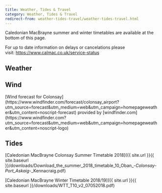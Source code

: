```yaml
---
title: Weather, Tides & Travel
category: Weather, Tides & Travel
redirect-from: weather-tides-travel/weather-tides-travel.html
---
```


Caledonian MacBrayne summer and winter timetables are available at the bottom of this page.

For up to date information on delays or cancelations please visit: <a href="https://www.calmac.co.uk/service-status">https://www.calmac.co.uk/service-status</a>
    
## Weather

<script type='text/javascript' src='https://darksky.net/widget/default/56.081,-6.2119/uk12/en.js?width=100%&height=350&title=Isle of Colonsay&textColor=333333&bgColor=FFFFFF&transparency=false&skyColor=333333&fontFamily=Default&customFont=&units=uk&htColor=333333&ltColor=C7C7C7&displaySum=yes&displayHeader=yes'></script>

## Wind

<script type="text/javascript" src="https://www.windfinder.com/widget/forecast/js/colonsay_airport?unit_wave=m&unit_rain=mm&unit_temperature=c&unit_wind=kts&days=4&show_day=0"></script><noscript>[Wind forecast for Colonsay](https://www.windfinder.com/forecast/colonsay_airport?utm_source=forecast&utm_medium=web&utm_campaign=homepageweather&utm_content=noscript-forecast) provided by [windfinder.com](https://www.windfinder.com?utm_source=forecast&utm_medium=web&utm_campaign=homepageweather&utm_content=noscript-logo)</noscript>

## Tides

<script type="text/javascript">
var tt_border = '4px solid #A7CA92';
var tt_bgnd   = '#ffffff; padding:10px';
var tt_width  = '200px';
var tt_height  = 'auto';
var tt_font_h2 = 'bold 18px sans-serif';
var tt_font_h3 = 'bold 14px sans-serif';	
var tt_font = 'normal 14px arial,sans-serif';
var tt_font2 = 'bold 16px arial,sans-serif';
var tt_corner = '10px';
</script> 
<script src="https://www.tidetimes.org.uk/scalasaig-tide-times.js" type="text/javascript"></script>

[Caledonian MacBrayne Colonsay Summer Timetable 2018]({{ site.url }}{{ site.baseurl }}/downloads/Download_the_summer_2018_timetable_10_Oban_-_Colonsay_-_Port_Askaig_-_Kennacraig.pdf)

[Caledonian MacBrayne Winter Timetable 2018/19]({{ site.url }}{{ site.baseurl }}/downloads/WTT_T10_v2_07052018.pdf)
